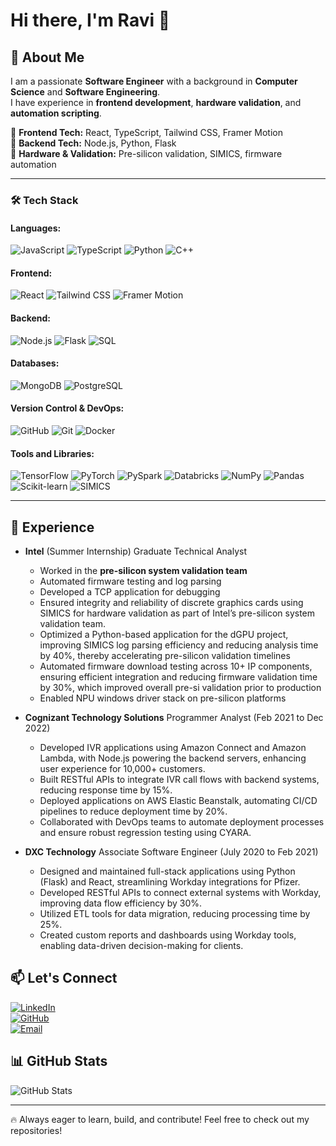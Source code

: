 # Hi there, I'm Ravi 👋  

## 🚀 About Me  
I am a passionate **Software Engineer** with a background in **Computer Science** and **Software Engineering**.  
I have experience in **frontend development**, **hardware validation**, and **automation scripting**.  

🔹 **Frontend Tech:** React, TypeScript, Tailwind CSS, Framer Motion  
🔹 **Backend Tech:** Node.js, Python, Flask  
🔹 **Hardware & Validation:** Pre-silicon validation, SIMICS, firmware automation  

---

### 🛠️ Tech Stack  

#### **Languages:**  
![JavaScript](https://img.shields.io/badge/JavaScript-F7DF1E?style=for-the-badge&logo=javascript&logoColor=black) ![TypeScript](https://img.shields.io/badge/TypeScript-3178C6?style=for-the-badge&logo=typescript&logoColor=white) ![Python](https://img.shields.io/badge/Python-3776AB?style=for-the-badge&logo=python&logoColor=white) ![C++](https://img.shields.io/badge/C++-00599C?style=for-the-badge&logo=c%2B%2B&logoColor=white)  

#### **Frontend:**  
![React](https://img.shields.io/badge/React-20232A?style=for-the-badge&logo=react&logoColor=61DAFB) ![Tailwind CSS](https://img.shields.io/badge/TailwindCSS-38B2AC?style=for-the-badge&logo=tailwind-css&logoColor=white) ![Framer Motion](https://img.shields.io/badge/Framer_Motion-0055FF?style=for-the-badge&logo=framer&logoColor=white)  

#### **Backend:**  
![Node.js](https://img.shields.io/badge/Node.js-339933?style=for-the-badge&logo=node-dot-js&logoColor=white) ![Flask](https://img.shields.io/badge/Flask-000000?style=for-the-badge&logo=flask&logoColor=white) ![SQL](https://img.shields.io/badge/SQL-4479A1?style=for-the-badge&logo=sql&logoColor=white)  

#### **Databases:**  
![MongoDB](https://img.shields.io/badge/MongoDB-47A248?style=for-the-badge&logo=mongodb&logoColor=white) ![PostgreSQL](https://img.shields.io/badge/PostgreSQL-316192?style=for-the-badge&logo=postgresql&logoColor=white)  

#### **Version Control & DevOps:**  
![GitHub](https://img.shields.io/badge/GitHub-181717?style=for-the-badge&logo=github&logoColor=white) ![Git](https://img.shields.io/badge/Git-F05032?style=for-the-badge&logo=git&logoColor=white) ![Docker](https://img.shields.io/badge/Docker-2496ED?style=for-the-badge&logo=docker&logoColor=white)  

#### **Tools and Libraries:**  
![TensorFlow](https://img.shields.io/badge/TensorFlow-FF6F00?style=for-the-badge&logo=tensorflow&logoColor=white) ![PyTorch](https://img.shields.io/badge/PyTorch-EE4C2C?style=for-the-badge&logo=pytorch&logoColor=white) ![PySpark](https://img.shields.io/badge/PySpark-FF9900?style=for-the-badge&logo=apache-spark&logoColor=white) ![Databricks](https://img.shields.io/badge/Databricks-FF3621?style=for-the-badge&logo=databricks&logoColor=white) ![NumPy](https://img.shields.io/badge/NumPy-013243?style=for-the-badge&logo=numpy&logoColor=white) ![Pandas](https://img.shields.io/badge/Pandas-150458?style=for-the-badge&logo=pandas&logoColor=white) ![Scikit-learn](https://img.shields.io/badge/Scikit--learn-F7931E?style=for-the-badge&logo=scikit-learn&logoColor=white) ![SIMICS](https://img.shields.io/badge/SIMICS-Yellow?style=for-the-badge) 
<!-- ![TCP/IP](https://img.shields.io/badge/TCP%2FIP-Blue?style=for-the-badge)   -->

---

## 💼 Experience  
- **Intel** (Summer Internship)  Graduate Technical Analyst
  - Worked in the **pre-silicon system validation team**  
  - Automated firmware testing and log parsing  
  - Developed a TCP application for debugging  
  - Ensured integrity and reliability of discrete graphics cards using SIMICS for hardware validation as part of Intel’s    pre-silicon system validation team.
  -	Optimized a Python-based application for the dGPU project, improving SIMICS log parsing efficiency and reducing analysis time by 40%, thereby accelerating pre-silicon validation timelines
  -	Automated firmware download testing across 10+ IP components, ensuring efficient integration and reducing firmware validation time by 30%, which improved overall pre-si validation prior to production
  -	Enabled NPU windows driver stack on pre-silicon platforms

- **Cognizant Technology Solutions** Programmer Analyst	(Feb 2021 to Dec 2022)
  -	Developed IVR applications using Amazon Connect and Amazon Lambda, with Node.js powering the backend servers, enhancing user experience for 10,000+ customers.
  - Built RESTful APIs to integrate IVR call flows with backend systems, reducing response time by 15%.
  - Deployed applications on AWS Elastic Beanstalk, automating CI/CD pipelines to reduce deployment time by 20%.
  - Collaborated with DevOps teams to automate deployment processes and ensure robust regression testing using CYARA.
- **DXC Technology** Associate Software Engineer	(July 2020 to Feb 2021)
  -	Designed and maintained full-stack applications using Python (Flask) and React, streamlining Workday integrations for Pfizer.
  -	Developed RESTful APIs to connect external systems with Workday, improving data flow efficiency by 30%.
  -	Utilized ETL tools for data migration, reducing processing time by 25%.
  -	Created custom reports and dashboards using Workday tools, enabling data-driven decision-making for clients.



## 📫 Let's Connect  
[![LinkedIn](https://img.shields.io/badge/LinkedIn-Connect-blue?style=for-the-badge&logo=linkedin)](https://www.linkedin.com/in/ravi-gowtham-balusu)  
[![GitHub](https://img.shields.io/badge/GitHub-Follow-black?style=for-the-badge&logo=github)](https://github.com/ravigowtham)  
[![Email](https://img.shields.io/badge/Email-Contact-red?style=for-the-badge&logo=gmail)](mailto:ravigowtham.balusu@gmail.com)  

## 📊 GitHub Stats  
![GitHub Stats](https://github-readme-stats.vercel.app/api?username=ravigowtham&show_icons=true&theme=dark)  

---

🔥 Always eager to learn, build, and contribute! Feel free to check out my repositories!

